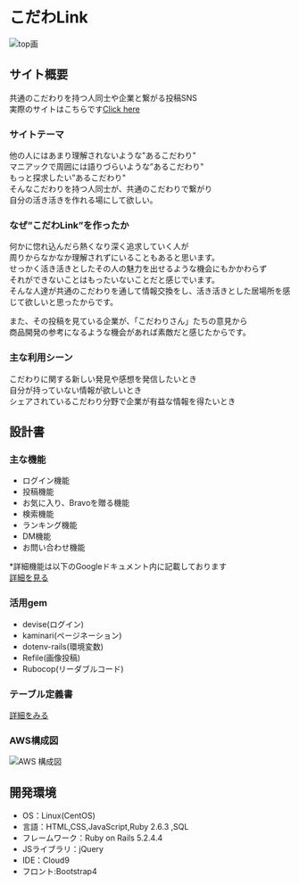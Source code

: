 # こだわLink
![top画](https://user-images.githubusercontent.com/68894426/100492894-6e370900-3174-11eb-808b-aedecb41681b.png)

## サイト概要
共通のこだわりを持つ人同士や企業と繋がる投稿SNS<br>
実際のサイトはこちらです[Click here](https://codawalink.net)

### サイトテーマ
他の人にはあまり理解されないような"あるこだわり"<br>
マニアックで周囲には語りづらいような”あるこだわり"<br>
もっと探求したい”あるこだわり"<br>
そんなこだわりを持つ人同士が、共通のこだわりで繋がり<br>
自分の活き活きを作れる場にして欲しい。
 
### なぜ”こだわLink”を作ったか
何かに惚れ込んだら熱くなり深く追求していく人が<br>
周りからなかなか理解されずにいることもあると思います。<br>
せっかく活き活きとしたその人の魅力を出せるような機会にもかかわらず<br>
それができないことはもったいないことだと感じでいます。<br>
そんな人達が共通のこだわりを通して情報交換をし、活き活きとした居場所を感じて欲しいと思ったからです。<br>

また、その投稿を見ている企業が、「こだわりさん」たちの意見から<br>
商品開発の参考になるような機会があれば素敵だと感じたからです。

### 主な利用シーン
こだわりに関する新しい発見や感想を発信したいとき<br>
自分が持っていない情報が欲しいとき<br>
シェアされているこだわり分野で企業が有益な情報を得たいとき


## 設計書

### 主な機能
- ログイン機能<br>
- 投稿機能<br>
- お気に入り、Bravoを贈る機能<br>
- 検索機能<br>
- ランキング機能<br>
- DM機能<br>
- お問い合わせ機能<br>

*詳細機能は以下のGoogleドキュメント内に記載しております<br>
[詳細を見る](https://docs.google.com/spreadsheets/d/1k5espNMz27Bz4dX3Puxk6FfYIN1K_7to97ORvlRSQ6c/edit#gid=0)

### 活用gem
- devise(ログイン)<br>
- kaminari(ページネーション)<br>
- dotenv-rails(環境変数)<br>
- Refile(画像投稿)<br>
- Rubocop(リーダブルコード)

### テーブル定義書
[詳細をみる](https://docs.google.com/spreadsheets/d/12dH_hzwtzXALE7hzrnb6iPMMWlVsFByG4Xu53JJ97II/edit#gid=0)

### AWS構成図
![AWS 構成図](https://user-images.githubusercontent.com/68894426/102882669-10a38d00-4492-11eb-8acd-f840587f8f4c.jpg)

## 開発環境
- OS：Linux(CentOS)
- 言語：HTML,CSS,JavaScript,Ruby 2.6.3 ,SQL
- フレームワーク：Ruby on Rails 5.2.4.4
- JSライブラリ：jQuery
- IDE：Cloud9
- フロント:Bootstrap4
